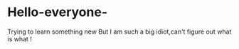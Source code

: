 # Hello-everyone-
Trying to learn something new 
But I am such a big idiot,can't figure out what is what !
